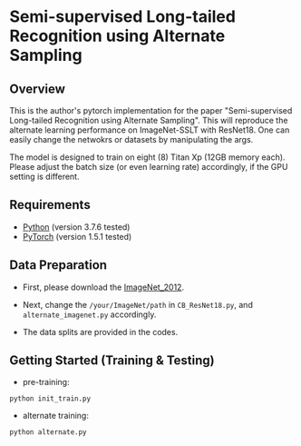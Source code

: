 # Semi-supervised Long-tailed Recognition using Alternate Sampling

## Overview
This is the author's pytorch implementation for the paper "Semi-supervised Long-tailed Recognition using Alternate Sampling". This will reproduce the alternate learning performance on ImageNet-SSLT with ResNet18. One can easily change the netwokrs or datasets by manipulating the args.

The model is designed to train on eight (8) Titan Xp (12GB memory each). Please adjust the batch size (or even learning rate) accordingly, if the GPU setting is different.

## Requirements
* [Python](https://python.org/) (version 3.7.6 tested)
* [PyTorch](https://pytorch.org/) (version 1.5.1 tested)

## Data Preparation
- First, please download the [ImageNet_2012](http://image-net.org/index).

- Next, change the `/your/ImageNet/path` in `CB_ResNet18.py`, and `alternate_imagenet.py` accordingly.

- The data splits are provided in the codes.

## Getting Started (Training & Testing)
- pre-training:
```
python init_train.py
```
- alternate training:
```
python alternate.py
```
